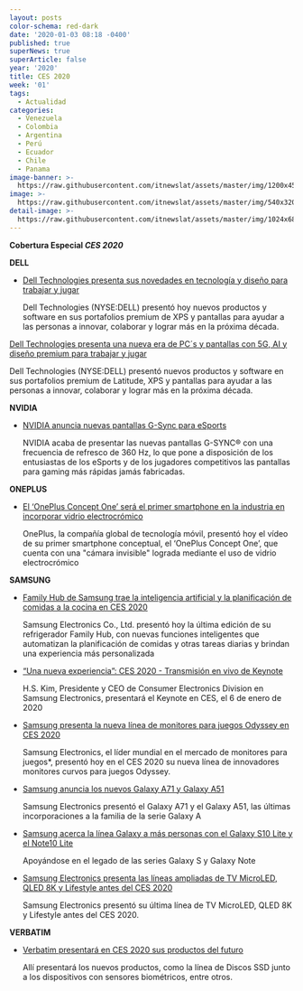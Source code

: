 ```yaml
---
layout: posts
color-schema: red-dark
date: '2020-01-03 08:18 -0400'
published: true
superNews: true
superArticle: false
year: '2020'
title: CES 2020
week: '01'
tags:
  - Actualidad
categories:
  - Venezuela
  - Colombia
  - Argentina
  - Perú
  - Ecuador
  - Chile
  - Panama
image-banner: >-
  https://raw.githubusercontent.com/itnewslat/assets/master/img/1200x450/CESBIG.jpg
image: >-
  https://raw.githubusercontent.com/itnewslat/assets/master/img/540x320/CES2020-p.jpg
detail-image: >-
  https://raw.githubusercontent.com/itnewslat/assets/master/img/1024x680/CES2020-g.jpg
---
```

**Cobertura Especial _CES 2020_**

**DELL**

- [Dell Technologies presenta sus novedades en tecnología y diseño para trabajar y jugar](https://itnews.lat/dell-technologies-presenta-sus-novedades-en-tecnolog-a-y-dise-o-para-trabajar-y-jugar.html)

  Dell Technologies (NYSE:DELL) presentó hoy nuevos productos y software en sus portafolios premium de XPS y pantallas para ayudar a las personas a innovar, colaborar y lograr más en la próxima década.
  
[Dell Technologies presenta una nueva era de PC´s y pantallas con 5G, AI y diseño premium para trabajar y jugar](https://itnews.lat/dell-technologies-presenta-una-nueva-era-de-pc-s-y-pantallas-con-5g-ai-y-dise-o-premium-para-trabajar-y-jugar.html)

  Dell Technologies (NYSE:DELL) presentó nuevos productos y software en sus portafolios premium de Latitude, XPS y pantallas para ayudar a las personas a innovar, colaborar y lograr más en la próxima década. 
  
**NVIDIA**

- [NVIDIA anuncia nuevas pantallas G-Sync para eSports](https://itnews.lat/nvidia-anuncia-nuevas-pantallas-g-sync-para-esports.html)

  NVIDIA acaba de presentar las nuevas pantallas G-SYNC® con una frecuencia de refresco de 360 Hz, lo que pone a disposición de los entusiastas de los eSports y de los jugadores competitivos las pantallas para gaming más rápidas jamás fabricadas.
  
**ONEPLUS**

- [El ‘OnePlus Concept One’ será el primer smartphone en la industria en incorporar vidrio electrocrómico](https://itnews.lat/el-oneplus-concept-one-ser-el-primer-smartphone-en-la-industria-en-incorporar-vidrio-electrocr-mico.html)

  OnePlus, la compañía global de tecnología móvil, presentó hoy el vídeo de su primer smartphone conceptual, el ‘OnePlus Concept One’, que cuenta con una "cámara invisible" lograda mediante el uso de vidrio electrocrómico

**SAMSUNG**

- [Family Hub de Samsung trae la inteligencia artificial y la planificación de comidas a la cocina en CES 2020](https://itnews.lat/family-hub-de-samsung-trae-la-inteligencia-artificial-y-la-planificaci-n-de-comidas-a-la-cocina-en-ces-2020.html)

  Samsung Electronics Co., Ltd. presentó hoy la última edición de su refrigerador Family Hub, con nuevas funciones inteligentes que automatizan la planificación de comidas y otras tareas diarias y brindan una experiencia más personalizada
  
- [“Una nueva experiencia”: CES 2020 - Transmisión en vivo de Keynote](https://itnews.lat/una-nueva-experiencia-ces-2020-transmisi-n-en-vivo-de-keynote.html)

  H.S. Kim, Presidente y CEO de Consumer Electronics Division en Samsung Electronics, presentará el Keynote en CES, el 6 de enero de 2020
  
- [Samsung presenta la nueva línea de monitores para juegos Odyssey en CES 2020](https://itnews.lat/samsung-presenta-la-nueva-l-nea-de-monitores-para-juegos-odyssey-en-ces-2020.html)

  Samsung Electronics, el líder mundial en el mercado de monitores para juegos*, presentó hoy en el CES 2020 su nueva línea de innovadores monitores curvos para juegos Odyssey.
  	
- [Samsung anuncia los nuevos Galaxy A71 y Galaxy A51](https://itnews.lat/samsung-anuncia-los-nuevos-galaxy-a71-y-galaxy-a51.html)

  Samsung Electronics presentó el Galaxy A71 y el Galaxy A51, las últimas incorporaciones a la familia de la serie Galaxy A

- [Samsung acerca la línea Galaxy a más personas con el Galaxy S10 Lite y el Note10 Lite](https://itnews.lat/samsung-acerca-la-l-nea-galaxy-a-m-s-personas-con-el-galaxy-s10-lite-y-el-note10-lite.html)

  Apoyándose en el legado de las series Galaxy S y Galaxy Note
 
- [Samsung Electronics presenta las líneas ampliadas de TV MicroLED, QLED 8K y Lifestyle antes del CES 2020](https://itnews.lat/samsung-electronics-presenta-las-l-neas-ampliadas-de-tv-microled-qled-8k-y-lifestyle-antes-del-ces-2020.html)

  Samsung Electronics presentó su última línea de TV MicroLED, QLED 8K y Lifestyle antes del CES 2020.
  

**VERBATIM**

- [Verbatim presentará en CES 2020 sus productos del futuro](https://itnews.lat/verbatim-presentar-en-ces-2020-sus-productos-del-futuro.html)

  Allí presentará los nuevos productos, como la línea de Discos SSD junto a los dispositivos con sensores biométricos, entre otros.

